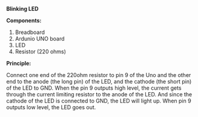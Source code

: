 **Blinking LED**

**Components:**

1) Breadboard
2) Ardunio UNO board
3) LED
4) Resistor (220 ohms)

**Principle:** 

Connect one end of the 220ohm resistor to pin 9 of the Uno and the other end to the anode (the long pin) of the LED, and the cathode (the short pin) of the LED to GND. When the pin 9 outputs high level, the current gets through the current limiting resistor to the anode of the LED. And since the cathode of the LED is connected to GND, the LED will light up. When pin 9 outputs low level, the LED goes out.
